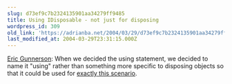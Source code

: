 ```yaml
---
slug: d73ef9c7b2324135901aa34279ff9485
title: Using IDisposable - not just for disposing
wordpress_id: 309
old_link: 'https://adrianba.net/2004/03/29/d73ef9c7b2324135901aa34279ff9485/'
last_modified_at: 2004-03-29T23:31:15.000Z
---
```


[
Eric Gunnerson](http://blogs.msdn.com/ericgu/archive/2004/03/28/100872.aspx): When we decided the using statement, we decided
to name it "using" rather than something more specific to disposing
objects so that it could be used for
[exactly
this scenario](http://www.interact-sw.co.uk/iangblog/2004/03/23/locking).
